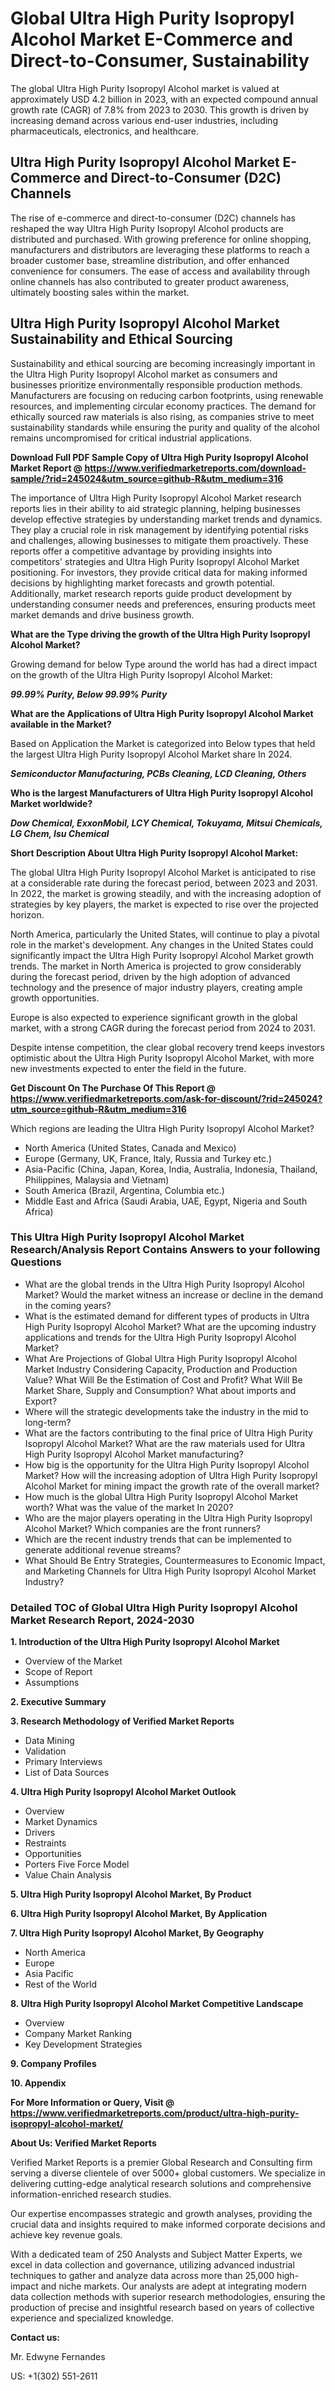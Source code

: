 <h1>Global Ultra High Purity Isopropyl Alcohol Market E-Commerce and Direct-to-Consumer, Sustainability</h1><p class=""><p>The global Ultra High Purity Isopropyl Alcohol market is valued at approximately USD 4.2 billion in 2023, with an expected compound annual growth rate (CAGR) of 7.8% from 2023 to 2030. This growth is driven by increasing demand across various end-user industries, including pharmaceuticals, electronics, and healthcare.</p><h2>Ultra High Purity Isopropyl Alcohol Market E-Commerce and Direct-to-Consumer (D2C) Channels</h2><p>The rise of e-commerce and direct-to-consumer (D2C) channels has reshaped the way Ultra High Purity Isopropyl Alcohol products are distributed and purchased. With growing preference for online shopping, manufacturers and distributors are leveraging these platforms to reach a broader customer base, streamline distribution, and offer enhanced convenience for consumers. The ease of access and availability through online channels has also contributed to greater product awareness, ultimately boosting sales within the market.</p><h2>Ultra High Purity Isopropyl Alcohol Market Sustainability and Ethical Sourcing</h2><p>Sustainability and ethical sourcing are becoming increasingly important in the Ultra High Purity Isopropyl Alcohol market as consumers and businesses prioritize environmentally responsible production methods. Manufacturers are focusing on reducing carbon footprints, using renewable resources, and implementing circular economy practices. The demand for ethically sourced raw materials is also rising, as companies strive to meet sustainability standards while ensuring the purity and quality of the alcohol remains uncompromised for critical industrial applications.</p></p><p class=""><strong>Download Full PDF Sample Copy of Ultra High Purity Isopropyl Alcohol Market Report @ <a href="https://www.verifiedmarketreports.com/download-sample/?rid=245024&utm_source=github-R&utm_medium=316" target="_blank">https://www.verifiedmarketreports.com/download-sample/?rid=245024&utm_source=github-R&utm_medium=316</a></strong></p><p>The importance of&nbsp;Ultra High Purity Isopropyl Alcohol Market research reports lies in their ability to aid strategic planning, helping businesses develop effective strategies by understanding market trends and dynamics. They play a crucial role in risk management by identifying potential risks and challenges, allowing businesses to mitigate them proactively. These reports offer a competitive advantage by providing insights into competitors' strategies and Ultra High Purity Isopropyl Alcohol Market positioning. For investors, they provide critical data for making informed decisions by highlighting market forecasts and growth potential. Additionally, market research reports guide product development by understanding consumer needs and preferences, ensuring products meet market demands and drive business growth.</p><p><strong>What are the&nbsp;Type driving the growth of the Ultra High Purity Isopropyl Alcohol Market?</strong></p><p id="" class="">Growing demand for below Type around the world has had a direct impact on the growth of the Ultra High Purity Isopropyl Alcohol Market:</p><p class=""><em><strong>99.99% Purity, Below 99.99% Purity</strong></em></p><p class=""><strong>What are the&nbsp;Applications&nbsp;of Ultra High Purity Isopropyl Alcohol Market available in the Market?</strong></p><p id="" class="">Based on Application the Market is categorized into Below types that held the largest Ultra High Purity Isopropyl Alcohol Market share In 2024.</p><p class=""><em><strong>Semiconductor Manufacturing, PCBs Cleaning, LCD Cleaning, Others</strong></em></p><p class=""><strong>Who is the largest Manufacturers of Ultra High Purity Isopropyl Alcohol Market worldwide?</strong></p><p><em><strong>Dow Chemical, ExxonMobil, LCY Chemical, Tokuyama, Mitsui Chemicals, LG Chem, Isu Chemical</strong></em></p><p id="" class=""><strong>Short Description About Ultra High Purity Isopropyl Alcohol Market:</strong></p><p>The global Ultra High Purity Isopropyl Alcohol Market is anticipated to rise at a considerable rate during the forecast period, between 2023 and 2031. In 2022, the market is growing steadily, and with the increasing adoption of strategies by key players, the market is expected to rise over the projected horizon.</p><p>North America, particularly the United States, will continue to play a pivotal role in the market's development. Any changes in the United States could significantly impact the Ultra High Purity Isopropyl Alcohol Market growth trends. The market in North America is projected to grow considerably during the forecast period, driven by the high adoption of advanced technology and the presence of major industry players, creating ample growth opportunities.</p><p>Europe is also expected to experience significant growth in the global market, with a strong CAGR during the forecast period from 2024 to 2031.</p><p>Despite intense competition, the clear global recovery trend keeps investors optimistic about the Ultra High Purity Isopropyl Alcohol Market, with more new investments expected to enter the field in the future.</p><p id="" class=""><strong>Get Discount On The Purchase Of This Report @ <a href="https://www.verifiedmarketreports.com/ask-for-discount/?rid=245024?utm_source=github-R&utm_medium=316" target="_blank">https://www.verifiedmarketreports.com/ask-for-discount/?rid=245024?utm_source=github-R&utm_medium=316</a></strong></p><p class="">Which regions are leading the Ultra High Purity Isopropyl Alcohol Market?</p><ul><li>North America (United States, Canada and Mexico)</li><li>Europe (Germany, UK, France, Italy, Russia and Turkey etc.)</li><li>Asia-Pacific (China, Japan, Korea, India, Australia, Indonesia, Thailand, Philippines, Malaysia and Vietnam)</li><li>South America (Brazil, Argentina, Columbia etc.)</li><li>Middle East and Africa (Saudi Arabia, UAE, Egypt, Nigeria and South Africa)</li></ul><h3 id="" class="">This Ultra High Purity Isopropyl Alcohol Market Research/Analysis Report Contains Answers to your following Questions</h3><ul><li>What are the global trends in the Ultra High Purity Isopropyl Alcohol Market? Would the market witness an increase or decline in the demand in the coming years?</li><li>What is the estimated demand for different types of products in Ultra High Purity Isopropyl Alcohol Market? What are the upcoming industry applications and trends for the Ultra High Purity Isopropyl Alcohol Market?</li><li>What Are Projections of Global Ultra High Purity Isopropyl Alcohol Market Industry Considering Capacity, Production and Production Value? What Will Be the Estimation of Cost and Profit? What Will Be Market Share, Supply and Consumption? What about imports and Export?</li><li>Where will the strategic developments take the industry in the mid to long-term?</li><li>What are the factors contributing to the final price of Ultra High Purity Isopropyl Alcohol Market? What are the raw materials used for Ultra High Purity Isopropyl Alcohol Market manufacturing?</li><li>How big is the opportunity for the Ultra High Purity Isopropyl Alcohol Market? How will the increasing adoption of Ultra High Purity Isopropyl Alcohol Market for mining impact the growth rate of the overall market?</li><li>How much is the global Ultra High Purity Isopropyl Alcohol Market worth? What was the value of the market In 2020?</li><li>Who are the major players operating in the Ultra High Purity Isopropyl Alcohol Market? Which companies are the front runners?</li><li>Which are the recent industry trends that can be implemented to generate additional revenue streams?</li><li>What Should Be Entry Strategies, Countermeasures to Economic Impact, and Marketing Channels for Ultra High Purity Isopropyl Alcohol Market Industry?</li></ul><h3 id="" class="">Detailed TOC of Global Ultra High Purity Isopropyl Alcohol Market Research Report, 2024-2030</h3><p id="" class=""><strong>1. Introduction of the Ultra High Purity Isopropyl Alcohol Market</strong></p><ul><li>Overview of the Market</li><li>Scope of Report</li><li>Assumptions</li></ul><p id="" class=""><strong>2. Executive Summary</strong></p><p id="" class=""><strong>3. Research Methodology of Verified Market Reports</strong></p><ul><li>Data Mining</li><li>Validation</li><li>Primary Interviews</li><li>List of Data Sources</li></ul><p id="" class=""><strong>4. Ultra High Purity Isopropyl Alcohol Market Outlook</strong></p><ul><li>Overview</li><li>Market Dynamics</li><li>Drivers</li><li>Restraints</li><li>Opportunities</li><li>Porters Five Force Model</li><li>Value Chain Analysis</li></ul><p id="" class=""><strong>5. Ultra High Purity Isopropyl Alcohol Market, By Product</strong></p><p id="" class=""><strong>6. Ultra High Purity Isopropyl Alcohol Market, By Application</strong></p><p id="" class=""><strong>7. Ultra High Purity Isopropyl Alcohol Market, By Geography</strong></p><ul><li>North America</li><li>Europe</li><li>Asia Pacific</li><li>Rest of the World</li></ul><p id="" class=""><strong>8. Ultra High Purity Isopropyl Alcohol Market Competitive Landscape</strong></p><ul><li>Overview</li><li>Company Market Ranking</li><li>Key Development Strategies</li></ul><p id="" class=""><strong>9. Company Profiles</strong></p><p id="" class=""><strong>10. Appendix</strong></p><p id="" class=""><strong>For More Information or Query, Visit @ <a href="https://www.verifiedmarketreports.com/product/ultra-high-purity-isopropyl-alcohol-market/" target="_blank">https://www.verifiedmarketreports.com/product/ultra-high-purity-isopropyl-alcohol-market/</a></strong></p><p id="" class=""><strong>About Us: Verified Market Reports</strong></p><p id="" class="">Verified Market Reports is a premier Global Research and Consulting firm serving a diverse clientele of over 5000+ global customers. We specialize in delivering cutting-edge analytical research solutions and comprehensive information-enriched research studies.</p><p id="" class="">Our expertise encompasses strategic and growth analyses, providing the crucial data and insights required to make informed corporate decisions and achieve key revenue goals.</p><p id="" class="">With a dedicated team of 250 Analysts and Subject Matter Experts, we excel in data collection and governance, utilizing advanced industrial techniques to gather and analyze data across more than 25,000 high-impact and niche markets. Our analysts are adept at integrating modern data collection methods with superior research methodologies, ensuring the production of precise and insightful research based on years of collective experience and specialized knowledge.</p><p id="" class=""><strong>Contact us:</strong></p><p id="" class="">Mr. Edwyne Fernandes</p><p id="" class="">US: +1(302) 551-2611</p>